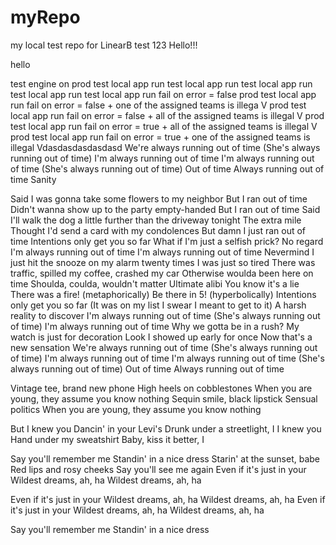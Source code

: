 # myRepo
my local test repo for LinearB
test 123
Hello!!!

hello

test engine on prod
test local app run
test local app run
test local app run
test local app run
test local app run fail on error = false
prod test local app run fail on error = false + one of the assigned teams is illega V
prod test local app run fail on error = false + all of the assigned teams is illegal V
prod test local app run fail on error = true + all of the assigned teams is illegal V
prod test local app run fail on error = true + one of the assigned teams is illegal Vdasdasdasdasdasd 
We're always running out of time
(She's always running out of time)
I'm always running out of time
I'm always running out of time
(She's always running out of time)
Out of time
Always running out of time
Sanity

Said I was gonna take some flowers to my neighbor
But I ran out of time
Didn't wanna show up to the party empty-handed
But I ran out of time
Said I'll walk the dog a little further than the driveway tonight
The extra mile
Thought I'd send a card with my condolences
But damn I just ran out of time
Intentions only get you so far
What if I'm just a selfish prick?
No regard
I'm always running out of time
I'm always running out of time
Nevermind I just hit the snooze on my alarm twenty times
I was just so tired
There was traffic, spilled my coffee, crashed my car
Otherwise woulda been here on time
Shoulda, coulda, wouldn't matter
Ultimate alibi
You know it's a lie
There was a fire! (metaphorically)
Be there in 5! (hyperbolically)
Intentions only get you so far
(It was on my list I swear I meant to get to it)
A harsh reality to discover
I'm always running out of time
(She's always running out of time)
I'm always running out of time
Why we gotta be in a rush?
My watch is just for decoration
Look I showed up early for once
Now that's a new sensation
We're always running out of time
(She's always running out of time)
I'm always running out of time
I'm always running out of time
(She's always running out of time)
Out of time
Always running out of time

Vintage tee, brand new phone
High heels on cobblestones
When you are young, they assume you know nothing
Sequin smile, black lipstick
Sensual politics
When you are young, they assume you know nothing

But I knew you
Dancin' in your Levi's
Drunk under a streetlight, I
I knew you
Hand under my sweatshirt
Baby, kiss it better, I

Say you'll remember me
Standin' in a nice dress
Starin' at the sunset, babe
Red lips and rosy cheeks
Say you'll see me again
Even if it's just in your
Wildest dreams, ah, ha
Wildest dreams, ah, ha

Even if it's just in your
Wildest dreams, ah, ha
Wildest dreams, ah, ha
Even if it's just in your
Wildest dreams, ah, ha
Wildest dreams, ah, ha

Say you'll remember me
Standin' in a nice dress
